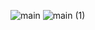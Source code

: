   ![main](https://github.com/asper111c22ug111csc162/asper111c22ug111csc162/assets/144980248/09df1548-61fc-4d56-98be-bfbb02d33035)
 ![main (1)](https://github.com/asper111c22ug111csc162/asper111c22ug111csc162/assets/144980248/2a9a1e19-8fc3-4e00-be0b-17773c013457)

